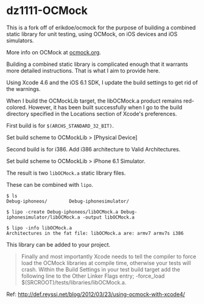 dz1111-OCMock
=============

This is a fork off of erikdoe/ocmock for the purpose of building a combined static library for unit testing, using OCMock, on iOS devices and iOS simulators.

More info on OCMock at [ocmock.org](ocmock.org).

Building a combined static library is complicated enough that it warrants more detailed instructions. That is what I aim to provide here.

Using Xcode 4.6 and the iOS 6.1 SDK, I update the build settings to get rid of the warnings.

When I build the OCMockLib target, the libOCMock.a product remains red-colored. However, it has been built successfully when I go to the build directory specified in the Locations section of Xcode's preferences.First build is for `$(ARCHS_STANDARD_32_BIT)`.Set build scheme to OCMockLib > [Physical Device]Second build is for i386. Add i386 architecture to Valid Architectures.Set build scheme to OCMockLib > iPhone 6.1 Simulator.
The result is two `libOCMock.a` static library files.
These can be combined with `lipo`.    $ ls
    Debug-iphoneos/        Debug-iphonesimulator/

    $ lipo -create Debug-iphoneos/libOCMock.a Debug-iphonesimulator/libOCMock.a -output libOCMock.a
    
    $ lipo -info libOCMock.a 
    Architectures in the fat file: libOCMock.a are: armv7 armv7s i386 
    
This library can be added to your project.> Finally and most importantly Xcode needs to tell the compiler to force load the OCMock libraries at compile time, otherwise your tests will crash. Within the Build Settings in your test build target add the following line to the Other Linker Flags entry; -force_load $(SRCROOT)/tests/libraries/libOCMock.a.Ref: http://def.reyssi.net/blog/2012/03/23/using-ocmock-with-xcode4/


